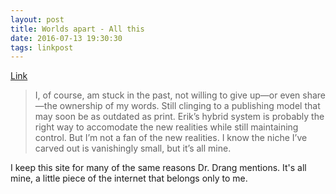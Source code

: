```yaml
---
layout: post
title: Worlds apart - All this
date: 2016-07-13 19:30:30
tags: linkpost
---
```

[Link](http://leancrew.com/all-this/2016/06/worlds-apart/)

>I, of course, am stuck in the past, not willing to give up—or even share—the ownership of my words. Still clinging to a publishing model that may soon be as outdated as print. Erik’s hybrid system is probably the right way to accomodate the new realities while still maintaining control. But I’m not a fan of the new realities. I know the niche I’ve carved out is vanishingly small, but it’s all mine.

I keep this site for many of the same reasons Dr. Drang mentions. It's all mine, a little piece of the internet that belongs only to me. 
